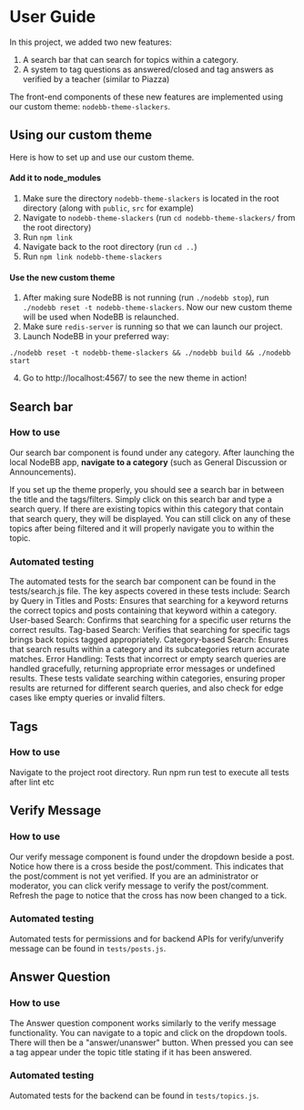# User Guide
In this project, we added two new features:

1. A search bar that can search for topics within a category.
2. A system to tag questions as answered/closed and tag answers as verified by a teacher (similar to Piazza) 

The front-end components of these new features are implemented using our custom theme: `nodebb-theme-slackers`. 

## Using our custom theme
Here is how to set up and use our custom theme.

#### Add it to node_modules
1. Make sure the directory `nodebb-theme-slackers` is located in the root directory  (along with `public`, `src` for example)  
2. Navigate to `nodebb-theme-slackers` (run `cd nodebb-theme-slackers/` from the root directory)
3. Run `npm link`
4. Navigate back to the root directory (run `cd ..`)
5. Run `npm link nodebb-theme-slackers`

#### Use the new custom theme
1. After making sure NodeBB is not running (run `./nodebb stop`), run `./nodebb reset -t nodebb-theme-slackers`. Now our new custom theme will be used when NodeBB is relaunched.
2. Make sure `redis-server` is running so that we can launch our project. 
3. Launch NodeBB in your preferred way:
```
./nodebb reset -t nodebb-theme-slackers && ./nodebb build && ./nodebb start
```
4. Go to http://localhost:4567/ to see the new theme in action!

## Search bar
### How to use
Our search bar component is found under any category. After launching the local NodeBB app, **navigate to a category** (such as General Discussion or Announcements).

If you set up the theme properly, you should see a search bar in between the title and the tags/filters. Simply click on this search bar and type a search query. If there are existing topics within this category that contain that search query, they will be displayed. You can still click on any of these topics after being filtered and it will properly navigate you to within the topic.

### Automated testing
The automated tests for the search bar component can be found in the tests/search.js file. The key aspects covered in these tests include:
Search by Query in Titles and Posts: Ensures that searching for a keyword returns the correct topics and posts containing that keyword within a category.
User-based Search: Confirms that searching for a specific user returns the correct results.
Tag-based Search: Verifies that searching for specific tags brings back topics tagged appropriately.
Category-based Search: Ensures that search results within a category and its subcategories return accurate matches.
Error Handling: Tests that incorrect or empty search queries are handled gracefully, returning appropriate error messages or undefined results.
These tests validate searching within categories, ensuring proper results are returned for different search queries, and also check for edge cases like empty queries or invalid filters.
## Tags
### How to use
Navigate to the project root directory.
Run npm run test to execute all tests after lint etc 


## Verify Message
### How to use
Our verify message component is found under the dropdown beside a post. Notice how there is a cross beside the post/comment. This indicates that the post/comment is not yet verified. If you are an administrator or moderator, you can click verify message to verify the post/comment. Refresh the page to notice that the cross has now been changed to a tick. 

### Automated testing
Automated tests for permissions and for backend APIs for verify/unverify message can be found in `tests/posts.js`.


## Answer Question
### How to use
The Answer question component works similarly to the verify message functionality. You can navigate to a topic and click on the dropdown tools. There will then be a "answer/unanswer" button. When pressed you can see a tag appear under the topic title stating if it has been answered.

### Automated testing
Automated tests for the backend can be found in `tests/topics.js`.
